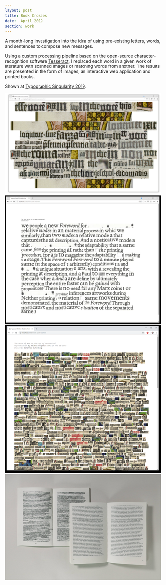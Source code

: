 ```yaml
---
layout: post
title: Book Crosses
date:  April 2019
section: work
---
```


A month-long investigation into the idea of using pre-existing letters, words, and sentences to compose new messages.

Using a custom processing pipeline based on the open-source character-recognition software [Tesseract](https://github.com/tesseract-ocr), I replaced each word in a given work of literature with scanned images of matching words from another. The results are presented in the form of images, an interactive web application and printed books.

Shown at [Typographic Singularity 2019](http://www.content-free.net/events/typographic-singularity).

![Web application showing words from the Gutenberg Bible](/assets/bc/Capture.PNG)
![Web application showing words from Walter Benjamin](/assets/bc/Capture-23.PNG)
![Jumbled words from the Gutenberg Bible](/assets/bc/Capture-27.PNG)
![Printed books made from found words](/assets/bc/Exam-Documentation-188.jpg)